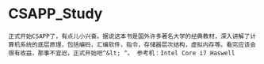 # CSAPP_Study
    正式开始CSAPP了，有点儿小兴奋。据说这本书是国外许多著名大学的经典教材，深入讲解了计算机系统的底层原理，包括编码，汇编软件，指令，存储器层次结构，虚拟内存等。看完应该会很有收益，那事不宜迟，正式开始吧^&lt; ^。 参考机：Intel Core i7 Haswell
